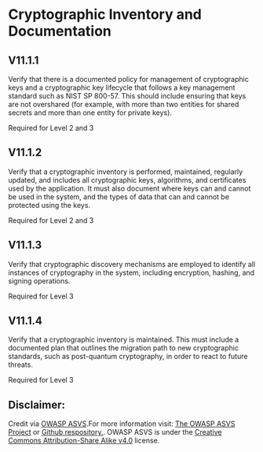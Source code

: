 #  Cryptographic Inventory and Documentation
## V11.1.1

Verify that there is a documented policy for management of cryptographic keys and a cryptographic key lifecycle that follows a key management standard such as NIST SP 800-57. This should include ensuring that keys are not overshared (for example, with more than two entities for shared secrets and more than one entity for private keys).

Required for Level 2 and 3

## V11.1.2

Verify that a cryptographic inventory is performed, maintained, regularly updated, and includes all cryptographic keys, algorithms, and certificates used by the application. It must also document where keys can and cannot be used in the system, and the types of data that can and cannot be protected using the keys.

Required for Level 2 and 3

## V11.1.3

Verify that cryptographic discovery mechanisms are employed to identify all instances of cryptography in the system, including encryption, hashing, and signing operations.

Required for Level 3

## V11.1.4

Verify that a cryptographic inventory is maintained. This must include a documented plan that outlines the migration path to new cryptographic standards, such as post-quantum cryptography, in order to react to future threats.

Required for Level 3

## Disclaimer:

Credit via [OWASP ASVS](https://owasp.org/www-project-application-security-verification-standard/).For more information visit: [The OWASP ASVS Project](https://owasp.org/www-project-application-security-verification-standard/) or [Github respository.](https://github.com/OWASP/ASVS). OWASP ASVS is under the [Creative Commons Attribution-Share Alike v4.0](https://github.com/OWASP/ASVS/blob/v5.0.0/LICENSE.md) license.

